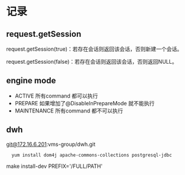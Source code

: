 # 记录

## request.getSession

request.getSession(true)：若存在会话则返回该会话，否则新建一个会话。

request.getSession(false)：若存在会话则返回该会话，否则返回NULL。

## engine mode

-   ACTIVE      所有command 都可以执行
-   PREPARE     如果增加了@DisableInPrepareMode 就不能执行
-   MAINTENANCE 所有command 都不可以执行

## dwh

git@172.16.6.201:vms-group/dwh.git

      yum install dom4j apache-commons-collections postgresql-jdbc

make install-dev PREFIX='/FULL/PATH'

